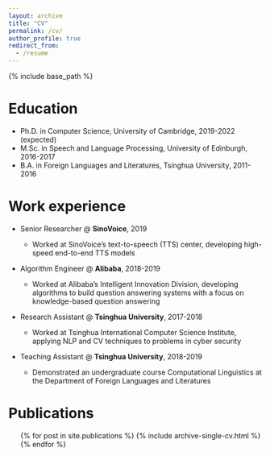 ```yaml
---
layout: archive
title: "CV"
permalink: /cv/
author_profile: true
redirect_from:
  - /resume
---
```


{% include base_path %}

Education
======
* Ph.D. in Computer Science, University of Cambridge, 2019-2022 (expected)
* M.Sc. in Speech and Language Processing, University of Edinburgh, 2016-2017
* B.A. in Foreign Languages and Literatures, Tsinghua University, 2011-2016

Work experience
======
* Senior Researcher @ **SinoVoice**, 2019
  * Worked at SinoVoice’s text-to-speech (TTS) center, developing high-speed end-to-end TTS models

* Algorithm Engineer @ **Alibaba**, 2018-2019
  * Worked at Alibaba’s Intelligent Innovation Division, developing algorithms to build question answering systems with a focus on knowledge-based question answering

* Research Assistant @ **Tsinghua University**, 2017-2018
  * Worked at Tsinghua International Computer Science Institute, applying NLP and CV techniques to problems in cyber security

* Teaching Assistant @ **Tsinghua University**, 2018-2019
  * Demonstrated an undergraduate course Computational Linguistics at the Department of Foreign Languages and Literatures
  
<!-- Skills
======
* Skill 1
* Skill 2
  * Sub-skill 2.1
  * Sub-skill 2.2
  * Sub-skill 2.3
* Skill 3
 -->

Publications
======
  <ul>{% for post in site.publications %}
    {% include archive-single-cv.html %}
  {% endfor %}</ul>

<!-- Talks
======
  <ul>{% for post in site.talks %}
    {% include archive-single-talk-cv.html %}
  {% endfor %}</ul>
  
Teaching
======
  <ul>{% for post in site.teaching %}
    {% include archive-single-cv.html %}
  {% endfor %}</ul>
  
Service and leadership
======
* Currently signed in to 43 different slack teams -->
